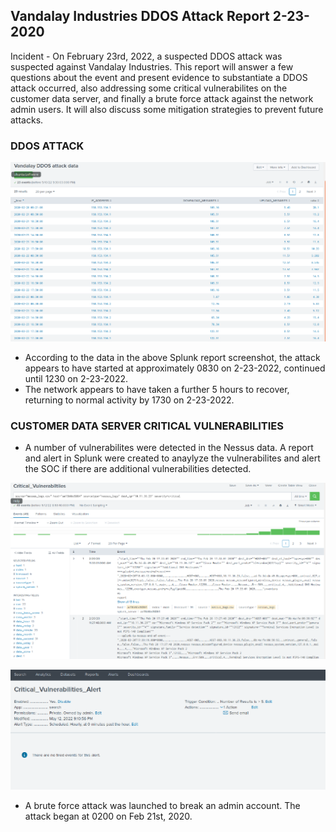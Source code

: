 ## Vandalay Industries DDOS Attack Report 2-23-2020

Incident - On February 23rd, 2022, a suspected DDOS attack was suspected against Vandalay Industries.  This report will answer a few questions about the event and present evidence to substantiate a DDOS attack occurred, also addressing some critical vulnerabilites on the customer data server, and finally a brute force attack against the network admin users. It will also discuss some mitigation strategies to prevent future attacks. 

### DDOS ATTACK

![DDOS attack](https://github.com/mikehemming/UofM_cybersecurity/blob/main/Week_18_Homework/Screencaps/Vandalay%20DDOS%20attack%20report.png)

-  According to the data in the above Splunk report screenshot, the attack appears to have started at approximately 0830 on 2-23-2022, continued until 1230 on 2-23-2022.
-  The network appears to have taken a further 5 hours to recover, returning to normal activity by 1730 on 2-23-2022.

### CUSTOMER DATA SERVER CRITICAL VULNERABILITIES
-   A number of vulnerabilites were detected in the Nessus data. A report and alert in Splunk were created to anaylyze the vulnerabilites and alert the SOC if there are additional vulnerabilities detected.

![Critcal Vulnerability Report](https://github.com/mikehemming/UofM_cybersecurity/blob/main/Week_18_Homework/Screencaps/Nessus_Logs_Critical_Vulnerabilities_report.png)

![Critical Vulnerability Alert](https://github.com/mikehemming/UofM_cybersecurity/blob/main/Week_18_Homework/Screencaps/Critical_vulnerability_Alert.png)

-  A brute force attack was launched to break an admin account. The attack began at 0200 on Feb 21st, 2020.
